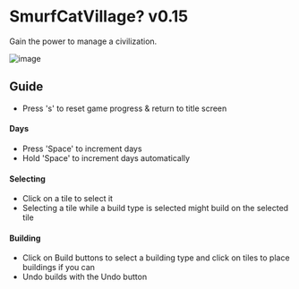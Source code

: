 # SmurfCatVillage? v0.15
Gain the power to manage a civilization.

![image](https://github.com/dtumabcaofhs/SmurfCatVillage-TBA-/assets/143454140/55e40f16-9ca2-4d9d-b0e2-6f5d93c0f3a3)

## Guide
* Press 's' to reset game progress & return to title screen
#### Days
* Press 'Space' to increment days
* Hold 'Space' to increment days automatically

#### Selecting
* Click on a tile to select it
* Selecting a tile while a build type is selected might build on the selected tile

#### Building
* Click on Build buttons to select a building type and click on tiles to place buildings if you can
* Undo builds with the Undo button
